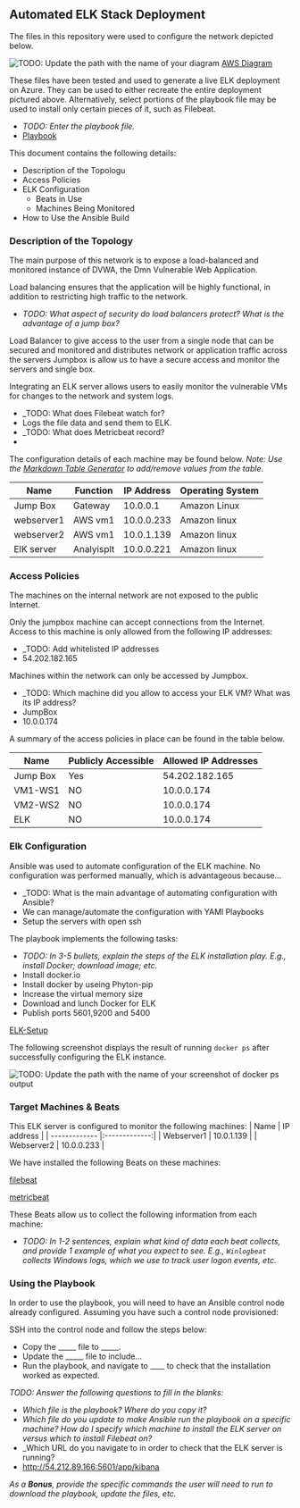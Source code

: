 ## Automated ELK Stack Deployment

The files in this repository were used to configure the network depicted below.

![TODO: Update the path with the name of your diagram](Images/diagram_filename.png)
[AWS Diagram](https://github.com/aramejan/sweetlime/blob/b086d36e96a54a18a02c82d913007641c74fa059/Diagram0211.PNG) 

These files have been tested and used to generate a live ELK deployment on Azure. They can be used to either recreate the entire deployment pictured above. Alternatively, select portions of the playbook file may be used to install only certain pieces of it, such as Filebeat.

  - _TODO: Enter the playbook file._
  - [Playbook](https://github.com/aramejan/sweetlime/blob/fb3f7c9866a8227ee0c4c10e1502362d3e7fc954/apache-playbook)
    

This document contains the following details:
- Description of the Topologu
- Access Policies
- ELK Configuration
  - Beats in Use
  - Machines Being Monitored
- How to Use the Ansible Build


### Description of the Topology

The main purpose of this network is to expose a load-balanced and monitored instance of DVWA, the Dmn Vulnerable Web Application.

Load balancing ensures that the application will be highly functional, in addition to restricting high traffic to the network.
- _TODO: What aspect of security do load balancers protect? What is the advantage of a jump box?_

Load Balancer to give access to the user from a single node that can be secured and monitored and distributes network or application traffic across the servers
Jumpbox is allow us to have a secure access and monitor the servers and single box.  

Integrating an ELK server allows users to easily monitor the vulnerable VMs for changes to the network and system logs.
- _TODO: What does Filebeat watch for?
- Logs the file data and send them to ELK.
- _TODO: What does Metricbeat record?
- 

The configuration details of each machine may be found below.
_Note: Use the [Markdown Table Generator](http://www.tablesgenerator.com/markdown_tables) to add/remove values from the table_.

| Name     | Function | IP Address | Operating System |
|----------|----------|------------|------------------|
| Jump Box | Gateway  | 10.0.0.1   | Amazon Linux     |
|webserver1| AWS vm1  | 10.0.0.233 | Amazon linux     |                  
|webserver2| AWS vm1  | 10.0.1.139 | Amazon linux     |                  
|ElK server|Analyisplt| 10.0.0.221 | Amazon linux     |                                 

### Access Policies

The machines on the internal network are not exposed to the public Internet. 

Only the jumpbox machine can accept connections from the Internet. Access to this machine is only allowed from the following IP addresses:
- _TODO: Add whitelisted IP addresses
-   54.202.182.165

Machines within the network can only be accessed by Jumpbox.
- _TODO: Which machine did you allow to access your ELK VM? What was its IP address?
- JumpBox
-  10.0.0.174

A summary of the access policies in place can be found in the table below.

| Name     | Publicly Accessible | Allowed IP Addresses |
|----------|---------------------|----------------------|
| Jump Box | Yes                 | 54.202.182.165       |
| VM1-WS1  | NO                  |    10.0.0.174        |
| VM2-WS2  | NO                  |    10.0.0.174        |
| ELK      | NO                  |    10.0.0.174        |

### Elk Configuration

Ansible was used to automate configuration of the ELK machine. No configuration was performed manually, which is advantageous because...
- _TODO: What is the main advantage of automating configuration with Ansible?
-  We can manage/automate the configuration with YAMl Playbooks
-  Setup the servers with open ssh 

The playbook implements the following tasks:
- _TODO: In 3-5 bullets, explain the steps of the ELK installation play. E.g., install Docker; download image; etc._
- Install docker.io
- Install docker by useing Phyton-pip 
- Increase the virtual memory size 
- Download and lunch Docker for ELK 
- Publish ports 5601,9200 and 5400 

[ELK-Setup](https://github.com/aramejan/sweetlime/blob/main/ELK-Setup)

The following screenshot displays the result of running `docker ps` after successfully configuring the ELK instance.

![TODO: Update the path with the name of your screenshot of docker ps output](Images/docker_ps_output.png)

### Target Machines & Beats
This ELK server is configured to monitor the following machines:
| Name          | IP address    | 
| ------------- |:-------------:| 
| Webserver1    | 10.0.1.139    |
| Webserver2    | 10.0.0.233    |  
 

We have installed the following Beats on these machines:

[filebeat](https://github.com/aramejan/sweetlime/blob/main/filebeat)

[metricbeat](https://github.com/aramejan/sweetlime/blob/main/metricbeat)

These Beats allow us to collect the following information from each machine:
- _TODO: In 1-2 sentences, explain what kind of data each beat collects, and provide 1 example of what you expect to see. E.g., `Winlogbeat` collects Windows logs, which we use to track user logon events, etc._

### Using the Playbook
In order to use the playbook, you will need to have an Ansible control node already configured. Assuming you have such a control node provisioned: 

SSH into the control node and follow the steps below:
- Copy the _____ file to _____.
- Update the _____ file to include...
- Run the playbook, and navigate to ____ to check that the installation worked as expected.

_TODO: Answer the following questions to fill in the blanks:_
- _Which file is the playbook? Where do you copy it?_
- _Which file do you update to make Ansible run the playbook on a specific machine? How do I specify which machine to install the ELK server on versus which to install Filebeat on?_
- _Which URL do you navigate to in order to check that the ELK server is running?
- http://54.212.89.166:5601/app/kibana

_As a **Bonus**, provide the specific commands the user will need to run to download the playbook, update the files, etc._
